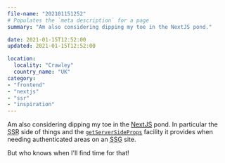 ```yaml
---
file-name: "202101151252"
# Populates the `meta description` for a page
summary: "Am also considering dipping my toe in the NextJS pond."

date: 2021-01-15T12:52:00
updated: 2021-01-15T12:52:00

location:
  locality: "Crawley"
  country_name: "UK"
category:
- "frontend"
- "nextjs"
- "ssr"
- "inspiration"
---
```


Am also considering dipping my toe in the [NextJS](https://nextjs.org/) pond. In particular the <abbr title="Server-Side Rendering">SSR</abbr> side of things and the <a href="https://nextjs.org/docs/basic-features/data-fetching#getserversideprops-server-side-rendering"><code>getServerSideProps</code></a> facility it provides when needing authenticated areas on an <abbr title="Static Site Generator">SSG</abbr> site.

But who knows when I'll find time for that!
